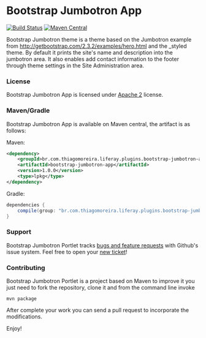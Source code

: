 Bootstrap Jumbotron App
==========
[![Build Status](https://travis-ci.org/tmoreira2020/bootstrap-jumbotron-app.svg?branch=master)](https://travis-ci.org/tmoreira2020/bootstrap-jumbotron-app)
[![Maven Central](https://maven-badges.herokuapp.com/maven-central/br.com.thiagomoreira.liferay.plugins.bootstrap-jumbotron-app/bootstrap-jumbotron-app/badge.svg)](https://maven-badges.herokuapp.com/maven-central/br.com.thiagomoreira.liferay.plugins.bootstrap-jumbotron-app/bootstrap-jumbotron-app)

Bootstrap Jumbotron theme is a theme based on the Jumbotron example from http://getbootstrap.com/2.3.2/examples/hero.html and the _styled theme. By default it prints the site's name and description into the jumbotron area. It also enables add contact information to the footer through theme settings in the Site Administration area.

### License

Bootstrap Jumbotron App is licensed under [Apache 2](http://www.apache.org/licenses/LICENSE-2.0) license.

### Maven/Gradle

Bootstrap Jumbotron App is available on Maven central, the artifact is as follows:

Maven:

```xml
<dependency>
    <groupId>br.com.thiagomoreira.liferay.plugins.bootstrap-jumbotron-app</groupId>
    <artifactId>bootstrap-jumbotron-app</artifactId>
    <version>1.0.0</version>
    <type>lpkg</type>
</dependency>
```
Gradle:

```groovy
dependencies {
    compile(group: "br.com.thiagomoreira.liferay.plugins.bootstrap-jumbotron-app", name: "bootstrap-jumbotron-portlet", version: "1.0.0", type: "lpkg");
}
```
### Support
Bootstrap Jumbotron Portlet tracks [bugs and feature requests](https://github.com/tmoreira2020/bootstrap-jumbotron-app/issues) with Github's issue system. Feel free to open your [new ticket](https://github.com/tmoreira2020/bootstrap-jumbotron-app/issues/new)!

### Contributing

Bootstrap Jumbotron Portlet is a project based on Maven to improve it you just need to fork the repository, clone it and from the command line invoke

```shell
mvn package
```
After complete your work you can send a pull request to incorporate the modifications.

Enjoy!
